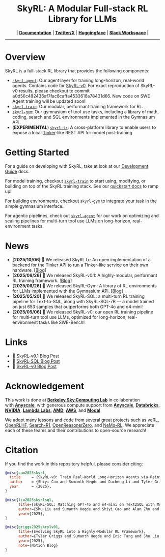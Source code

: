 <div align="center">

# SkyRL: A Modular Full-stack RL Library for LLMs

<p align="center">
| <a href="https://skyrl.readthedocs.io/en/latest/"><b>Documentation</b></a> | <a href="https://x.com/NovaSkyAI"><b>Twitter/X</b></a> | <a href="https://huggingface.co/NovaSky-AI"><b>Huggingface</b></a> | <a href="https://join.slack.com/t/skyrl/shared_invite/zt-3f6ncn5b8-QawzK3uks6ka3KWoLwsi5Q"><b>Slack Workspace</b></a> |
</p>

</div>

---

# Overview

SkyRL is a full-stack RL library that provides the following components:

- [`skyrl-agent`](./skyrl-agent): Our agent layer for training long-horizon, real-world agents. Contains code for [SkyRL-v0](https://novasky-ai.notion.site/skyrl-v0). For exact reproduction of SkyRL-v0 results, please checkout to commit a0d50c482436af7fac8caffa4533616a78431d66. New code on SWE Agent training will be updated soon!
- [`skyrl-train`](./skyrl-train): Our modular, performant training framework for RL.
- [`skyrl-gym`](./skyrl-gym): Our gymnasium of tool-use tasks, including a library of math, coding, search and SQL environments implemented in the Gymnasium API.
- (**EXPERIMENTAL**) [`skyrl-tx`](./skyrl-tx): A cross-platform library to enable users to expose a local [Tinker](https://thinkingmachines.ai/tinker/)-like REST API for model post-training.

# Getting Started

For a guide on developing with SkyRL, take at look at our [Development Guide](https://skyrl.readthedocs.io/en/latest/getting-started/development.html) docs.

For model training, checkout [`skyrl-train`](./skyrl-train) to start using, modifying, or building on top of the SkyRL training stack. See our [quickstart docs](https://skyrl.readthedocs.io/en/latest/index.html) to ramp up!

For building environments, checkout [`skyrl-gym`](./skyrl-gym) to integrate your task in the simple gymnasium interface.

For agentic pipelines, check out [`skyrl-agent`](./skyrl-agent) for our work on optimizing and scaling pipelines for multi-turn tool use LLMs on long-horizon, real-environment tasks.


# News
- **[2025/10/06]** 🎉 We released SkyRL tx: An open implementation of a backend for the Tinker API to run a Tinker-like service on their own hardware. [[Blog](https://novasky-ai.notion.site/skyrl-tx)]
- **[2025/06/26]** 🎉 We released SkyRL-v0.1: A highly-modular, performant RL training framework. [[Blog](https://novasky-ai.notion.site/skyrl-v01)]
- **[2025/06/26]** 🎉 We released SkyRL-Gym: A library of RL environments for LLMs implemented with the Gymnasium API. [[Blog](https://novasky-ai.notion.site/skyrl-v01)]
- **[2025/05/20]** 🎉 We released SkyRL-SQL: a multi-turn RL training pipeline for Text-to-SQL, along with SkyRL-SQL-7B — a model trained on just 653 samples that outperforms both GPT-4o and o4-mini!
- **[2025/05/06]** 🎉 We released SkyRL-v0: our open RL training pipeline for multi-turn tool use LLMs, optimized for long-horizon, real-environment tasks like SWE-Bench!

# Links
- 📜 [SkyRL-v0.1 Blog Post](https://novasky-ai.notion.site/skyrl-v01)
- 📜 [SkyRL-SQL Blog Post](https://novasky-ai.notion.site/skyrl-sql)
- 📜 [SkyRL-v0 Blog Post](https://novasky-ai.notion.site/skyrl-v0)

# Acknowledgement

This work is done at [**Berkeley Sky Computing Lab**](https://sky.cs.berkeley.edu/) in collaboration with [**Anyscale**](https://www.anyscale.com/), with generous compute support from [**Anyscale**](https://www.anyscale.com/), [**Databricks**](https://www.databricks.com/), [**NVIDIA**](https://developer.nvidia.com/brev), [**Lambda Labs**](https://lambdalabs.com/service/gpu-cloud?srsltid=AfmBOop5FnmEFTkavVtdZDsLWvHWNg6peXtat-OXJ9MW5GMNsk756PE5), [**AMD**](https://www.amd.com/en.html), [**AWS**](https://aws.amazon.com/), and [**Modal**](https://modal.com/).

We adopt many lessons and code from several great projects such as [veRL](https://github.com/volcengine/verl), [OpenRLHF](https://github.com/OpenRLHF/OpenRLHF), [Search-R1](https://github.com/PeterGriffinJin/Search-R1), [OpenReasonerZero](https://github.com/Open-Reasoner-Zero/Open-Reasoner-Zero), and [NeMo-RL](https://github.com/NVIDIA-NeMo/RL). We appreciate each of these teams and their contributions to open-source research!


# Citation

If you find the work in this repository helpful, please consider citing:

```bibtex
@misc{cao2025skyrl,
  title     = {SkyRL-v0: Train Real-World Long-Horizon Agents via Reinforcement Learning},
  author    = {Shiyi Cao and Sumanth Hegde and Dacheng Li and Tyler Griggs and Shu Liu and Eric Tang and Jiayi Pan and Xingyao Wang and Akshay Malik and Graham Neubig and Kourosh Hakhamaneshi and Richard Liaw and Philipp Moritz and Matei Zaharia and Joseph E. Gonzalez and Ion Stoica},
  year      = {2025},
}
```

```bibtex
@misc{liu2025skyrlsql,
      title={SkyRL-SQL: Matching GPT-4o and o4-mini on Text2SQL with Multi-Turn RL},
      author={Shu Liu and Sumanth Hegde and Shiyi Cao and Alan Zhu and Dacheng Li and Tyler Griggs and Eric Tang and Akshay Malik and Kourosh Hakhamaneshi and Richard Liaw and Philipp Moritz and Matei Zaharia and Joseph E. Gonzalez and Ion Stoica},
      year={2025},
}
```

```bibtex
@misc{griggs2025skrylv01,
      title={Evolving SkyRL into a Highly-Modular RL Framework},
      author={Tyler Griggs and Sumanth Hegde and Eric Tang and Shu Liu and Shiyi Cao and Dacheng Li and Charlie Ruan and Philipp Moritz and Kourosh Hakhamaneshi and Richard Liaw and Akshay Malik and Matei Zaharia and Joseph E. Gonzalez and Ion Stoica},
      year={2025},
      note={Notion Blog}
}
```
